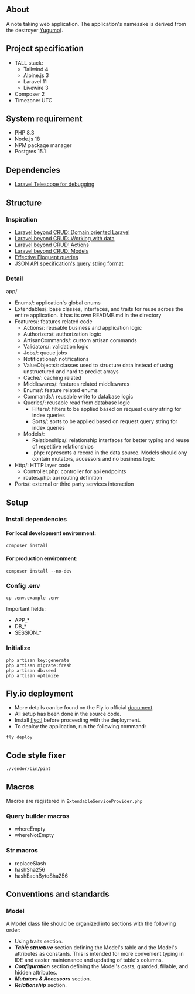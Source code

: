 ## About
A note taking web application. 
The application's namesake is derived from the
destroyer [Yugumo](https://en.wikipedia.org/wiki/Japanese_destroyer_Y%C5%ABgumo_(1941))).

## Project specification

- TALL stack:
    - Tailwind 4
    - Alpine.js 3
    - Laravel 11
    - Livewire 3
- Composer 2
- Timezone: UTC

## System requirement

- PHP 8.3
- Node.js 18
- NPM package manager
- Postgres 15.1

## Dependencies

- [Laravel Telescope for debugging](https://laravel.com/docs/11.x/telescope)

## Structure

### Inspiration

- [Laravel beyond CRUD: Domain oriented Laravel](https://online.fliphtml5.com/pbudi/dfap/#p=6)
- [Laravel beyond CRUD: Working with data](https://online.fliphtml5.com/pbudi/dfap/#p=6)
- [Laravel beyond CRUD: Actions](https://online.fliphtml5.com/pbudi/dfap/#p=6)
- [Laravel beyond CRUD: Models](https://online.fliphtml5.com/pbudi/dfap/#p=6)
- [Effective Eloquent queries](https://laravel-news.com/effective-eloquent)
- [JSON API specification's query string format](https://jsonapi.org/format/#fetching)

### Detail

app/

- Enums/: application's global enums
- Extendables/: base classes, interfaces, and traits for reuse across the entire application. It has its own README.md
  in the directory
- Features/: features related code
    - Actions/: reusable business and application logic
    - Authorizers/: authorization logic
    - ArtisanCommands/: custom artisan commands
    - Validators/: validation logic
    - Jobs/: queue jobs
    - Notifications/: notifications
    - ValueObjects/: classes used to structure data instead of using unstructured and hard to predict arrays
    - Cache/: caching related
    - Middlewares/: features related middlewares
    - Enums/: feature related enums
    - Commands/: reusable write to database logic
    - Queries/: reusable read from database logic
        - Filters/: filters to be applied based on request query string for index queries
        - Sorts/: sorts to be applied based on request query string for index queries
    - Models/:
        - Relationships/: relationship interfaces for better typing and reuse of repetitive relationships
        - .php: represents a record in the data source. Models should ony contain mutators, accessors and no business
          logic
- Http/: HTTP layer code
    - Controller.php: controller for api endpoints
    - routes.php: api routing definition
- Ports/: external or third party services interaction

## Setup

### Install dependencies

#### For local development environment:

```
composer install
```

#### For production environment:

```
composer install --no-dev
```

### Config .env

```
cp .env.example .env
```

Important fields:

- APP_*
- DB_*
- SESSION_*

### Initialize

```
php artisan key:generate
php artisan migrate:fresh
php artisan db:seed
php artisan optimize
```

## Fly.io deployment

- More details can be found on the Fly.io official [document](https://fly.io/docs/laravel/).
- All setup has been done in the source code.
- Install [flyctl](https://fly.io/docs/flyctl/) before proceeding with the deployment.
- To deploy the application, run the following command:

```shell
fly deploy
```

## Code style fixer

```shell
./vendor/bin/pint
```

## Macros

Macros are registered in `ExtendableServiceProvider.php`

### Query builder macros

- whereEmpty
- whereNotEmpty

### Str macros

- replaceSlash
- hashSha256
- hashEachByteSha256

## Conventions and standards

### Model

A Model class file should be organized into sections with the following order:

- Using traits section.
- ***Table structure*** section defining the Model's table and the Model's attributes as constants. This is intended for
  more convenient typing in IDE and easier maintenance and updating of table's columns.
- ***Configuration*** section defining the Model's casts, guarded, fillable, and hidden attributes.
- ***Mutators & Accessors*** section.
- ***Relationship*** section.
